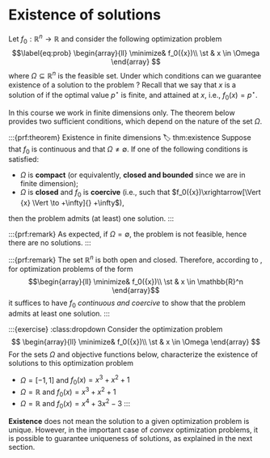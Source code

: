 # Existence of solutions

Let $f_0: \mathbb{R}^n\longrightarrow \mathbb{R}$ and consider the following optimization problem
$$\label{eq:prob}
\begin{array}{ll}
\minimize& f_0({x})\\
\st & x \in \Omega
\end{array}
$$
where $\Omega \subseteq \mathbb{R}^n$ is the feasible set. 
Under which conditions can we guarantee existence of a solution to the problem [](#eq:prob)? 
Recall that we say that $x$ is a solution of [](#eq:prob) if the optimal value $p^\star$ is finite, and attained at $x$, i.e., $f_0(x) = p^\star$. 

In this course we work in finite dimensions only. The theorem below provides two sufficient conditions, which depend on the nature of the set $\Omega$. 

:::{prf:theorem} Existence in finite dimensions
:label: thm:existence
Suppose that $f_0$ is continuous and that $\Omega \neq \emptyset$. If one of the following conditions is satisfied:
- $\Omega$ is **compact** (or equivalently, **closed and bounded** since we are in finite dimension);
- $\Omega$ is **closed** and $f_0$ is **coercive** (i.e., such that $f_0({x})\xrightarrow[\Vert {x} \Vert \to +\infty]{} +\infty$),

then the problem [](#eq:prob) admits (at least) one solution.
:::

:::{prf:remark}
As expected, if $\Omega = \emptyset$, the problem is not feasible, hence there are no solutions. 
:::

:::{prf:remark}
The set $\mathbb{R}^n$ is both open and closed. Therefore, according to [](#thm:existence), for optimization problems of the form 
$$\begin{array}{ll}
\minimize& f_0({x})\\
\st & x \in \mathbb{R}^n
\end{array}$$
it suffices to have $f_0$ *continuous and coercive* to show that the problem admits at least one solution. 
:::


:::{exercise}
:class:dropdown
Consider the optimization problem 
$$
\begin{array}{ll}
\minimize& f_0({x})\\
\st & x \in \Omega
\end{array}
$$
For the sets $\Omega$ and objective functions below, characterize the existence of solutions to this optimization problem
- $\Omega = [-1, 1]$ and $f_0(x) = x^3 + x^2 + 1$
- $\Omega = \mathbb{R}$ and $f_0(x) = x^3 + x^2 + 1$
- $\Omega = \mathbb{R}$ and $f_0(x) = x^4 + 3 x^2 -3$
:::

**Existence** does not mean the solution to a given optimization problem is unique. However, in the important case of *convex* optimization problems, it is possible to guarantee uniqueness of solutions, as explained in the next section. 